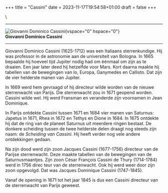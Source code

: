 +++
title = "Cassini"
date = 2023-11-17T19:54:58+01:00
draft = false
+++

\

  -----------------------------------------------------------------------
  ![Giovanni Dominico Cassini](plaatjes/cassini.jpg){vspace="0"
  hspace="0"}\
  **Giovanni Dominico Cassini**

  -----------------------------------------------------------------------

Giovanni Dominico Cassini (1625-1712) was een Italiaans sterrenkundige.
Hij was professor in de astronomie aan de universiteit van Bologna. In
1665 bepaalde hij hoeveel tijd Jupiter nodig had om éénmaal om zijn as
te draaien. Een jaar later deed hij hetzelfde voor Mars. Kort daarna
maakte hij tabellen van de bewegingen van Io, Europa, Ganymedes en
Callisto. Dat zijn de vier helderste manen van Jupiter.

In 1669 werd hem gevraagd of hij directeur wilde worden van de nieuwe
sterrenwacht van Parijs. Die sterrenwacht zou in 1671 geopend worden.
Cassini wilde wel. Hij werd Fransman en veranderde zijn voornamen in
Jean Dominique.

In Parijs ontdekte Cassini tussen 1671 en 1684 vier manen van Saturnus:
Japetus in 1671, Rhea in 1672 en Tethys en Dione in 1684. In 1675
ontdekte hij dat de ring van de planeet Saturnus uit meerdere ringen
bestaat. De donkere scheiding tussen de twee helderste delen draagt nog
steeds zijn naam: de *Scheiding van Cassini*. Hij heeft verder nog vele
andere ontdekkingen gedaan.

Na zijn dood werd zijn zoon Jacques Cassini (1677-1756) directeur van de
Parijse sterrenwacht. Deze maakte tabellen van de bewegingen van de
Saturnusmaantjes. Zijn zoon César François Cassini de Thury (1714-1784)
werd in 1756 direc teur van de sterrenwacht. Ook hij werd weer door zijn
zoon opgevolgd. Dat was Jacques Dominique Cassini (1747-1845).

Vanaf de opening in 1671 tot het jaar 1845 is dus een Cassini directeur
van de sterrenwacht van Parijs geweest.
